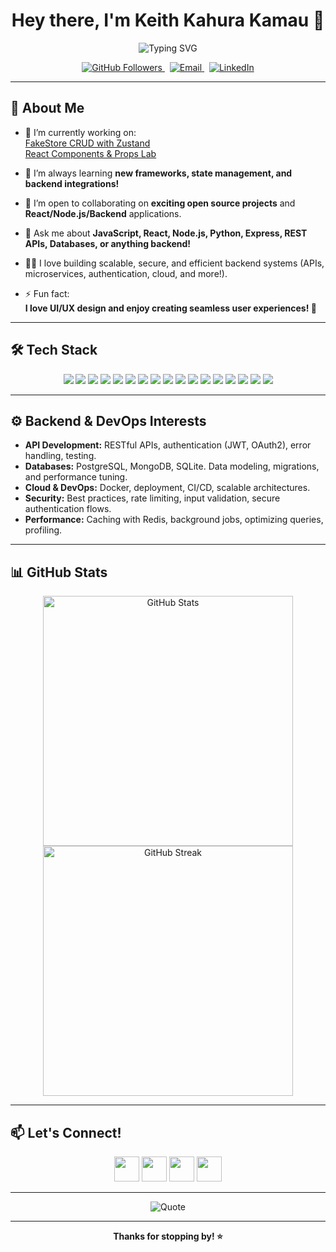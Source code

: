<!--
  Hi there! 👋
  Welcome to my GitHub profile README. This is a dynamic, visually engaging introduction to who I am, what I love, and what I do!
-->

<h1 align="center">Hey there, I'm Keith Kahura Kamau 👋</h1>

<p align="center">
  <img src="https://readme-typing-svg.demolab.com?font=Fira+Code&duration=2500&pause=1000&color=00FFB9&center=true&vCenter=true&width=435&lines=Full+Stack+Developer;React+%7C+Node.js+%7C+Python;Backend+%26+API+Enthusiast;Always+Learning+%F0%9F%92%A1" alt="Typing SVG" />
</p>

<p align="center">
  <a href="https://github.com/keithkahurakamau">
    <img src="https://img.shields.io/github/followers/keithkahurakamau?label=Follow&style=social" alt="GitHub Followers" />
  </a>
  &nbsp;
  <a href="mailto:keithkahurakamau@gmail.com">
    <img src="https://img.shields.io/badge/Email-D14836?style=flat&logo=gmail&logoColor=white" alt="Email" />
  </a>
  &nbsp;
  <a href="https://www.linkedin.com/in/keithkahurakamau/">
    <img src="https://img.shields.io/badge/LinkedIn-blue?style=flat&logo=linkedin" alt="LinkedIn" />
  </a>
</p>

---

## 🚀 About Me

- 🔭 I’m currently working on:  
  <a href="https://github.com/keithkahurakamau/fakestore-zustand-crud">FakeStore CRUD with Zustand</a>  
  <a href="https://github.com/keithkahurakamau/components-props-lab">React Components & Props Lab</a>

- 🌱 I’m always learning **new frameworks, state management, and backend integrations!**

- 🤝 I’m open to collaborating on **exciting open source projects** and **React/Node.js/Backend** applications.

- 💬 Ask me about **JavaScript, React, Node.js, Python, Express, REST APIs, Databases, or anything backend!**

- 🧑‍💻 I love building scalable, secure, and efficient backend systems (APIs, microservices, authentication, cloud, and more!).

- ⚡ Fun fact:  
  <b>I love UI/UX design and enjoy creating seamless user experiences! 🎨</b>

---

## 🛠️ Tech Stack

<p align="center">
  <!-- Frontend -->
  <img src="https://img.shields.io/badge/React-20232A?style=for-the-badge&logo=react&logoColor=61DAFB" />
  <img src="https://img.shields.io/badge/JavaScript-F7DF1E?style=for-the-badge&logo=javascript&logoColor=black" />
  <img src="https://img.shields.io/badge/HTML5-E34F26?style=for-the-badge&logo=html5&logoColor=white" />
  <img src="https://img.shields.io/badge/CSS3-1572B6?style=for-the-badge&logo=css3&logoColor=white" />
  <img src="https://img.shields.io/badge/Styled--Components-DB7093?style=for-the-badge&logo=styled-components&logoColor=white" />
  <img src="https://img.shields.io/badge/Zustand-181717?style=for-the-badge&logo=zustand&logoColor=white" />

  <!-- Backend -->
  <img src="https://img.shields.io/badge/Node.js-339933?style=for-the-badge&logo=node-dot-js&logoColor=white" />
  <img src="https://img.shields.io/badge/Express.js-404D59?style=for-the-badge" />
  <img src="https://img.shields.io/badge/Python-3776AB?style=for-the-badge&logo=python&logoColor=white" />
  <img src="https://img.shields.io/badge/FastAPI-009688?style=for-the-badge&logo=fastapi&logoColor=white" />
  <img src="https://img.shields.io/badge/PostgreSQL-316192?style=for-the-badge&logo=postgresql&logoColor=white" />
  <img src="https://img.shields.io/badge/MongoDB-4EA94B?style=for-the-badge&logo=mongodb&logoColor=white" />
  <img src="https://img.shields.io/badge/Docker-2496ED?style=for-the-badge&logo=docker&logoColor=white" />
  <img src="https://img.shields.io/badge/Redis-DC382D?style=for-the-badge&logo=redis&logoColor=white" />
  <img src="https://img.shields.io/badge/JWT-000000?style=for-the-badge&logo=jsonwebtokens&logoColor=white" />
  <img src="https://img.shields.io/badge/REST%20API-02569B?style=for-the-badge&logo=api&logoColor=white" />

  <!-- Tools -->
  <img src="https://img.shields.io/badge/Git-F05032?style=for-the-badge&logo=git&logoColor=white" />
</p>

---

## ⚙️ Backend & DevOps Interests

- **API Development:** RESTful APIs, authentication (JWT, OAuth2), error handling, testing.
- **Databases:** PostgreSQL, MongoDB, SQLite. Data modeling, migrations, and performance tuning.
- **Cloud & DevOps:** Docker, deployment, CI/CD, scalable architectures.
- **Security:** Best practices, rate limiting, input validation, secure authentication flows.
- **Performance:** Caching with Redis, background jobs, optimizing queries, profiling.

---

## 📊 GitHub Stats

<p align="center">
  <img src="https://github-readme-stats.vercel.app/api?username=keithkahurakamau&show_icons=true&theme=radical" alt="GitHub Stats" width="400"/>
  <img src="https://github-readme-streak-stats.herokuapp.com?user=keithkahurakamau&theme=radical&date_format=M%20j%5B%2C%20Y%5D" alt="GitHub Streak" width="400"/>
</p>

---

## 📫 Let's Connect!

<p align="center">
  <a href="mailto:keithkahurakamau@gmail.com"><img src="https://img.icons8.com/fluency/48/000000/gmail-new.png" width="40"/></a>
  <a href="https://www.linkedin.com/in/keithkahurakamau/"><img src="https://img.icons8.com/color/48/000000/linkedin.png" width="40"/></a>
  <a href="https://twitter.com/keithkahura"><img src="https://img.icons8.com/color/48/000000/twitter--v1.png" width="40"/></a>
  <a href="https://github.com/keithkahurakamau"><img src="https://img.icons8.com/ios-glyphs/48/000000/github.png" width="40"/></a>
</p>

---

<p align="center">
  <img src="https://quotes-github-readme.vercel.app/api?type=horizontal&theme=radical" alt="Quote" />
</p>

---

<p align="center">
  <b>Thanks for stopping by! ⭐️</b>
</p>
